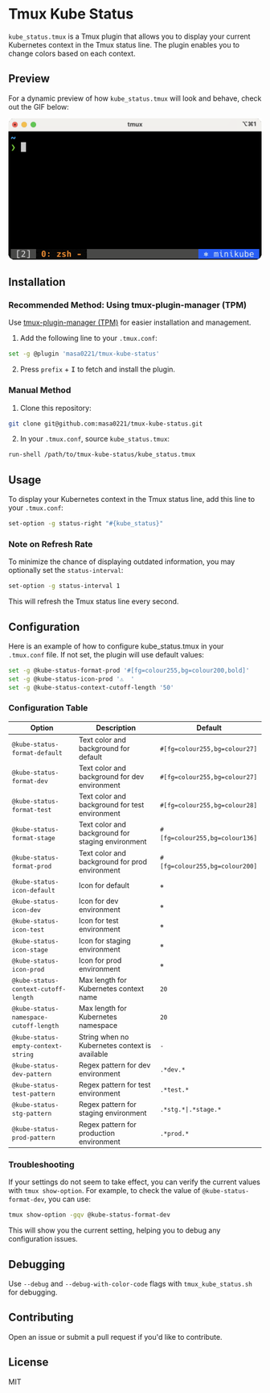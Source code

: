 # Tmux Kube Status

`kube_status.tmux` is a Tmux plugin that allows you to display your current Kubernetes context in the Tmux status line. The plugin enables you to change colors based on each context.

## Preview

For a dynamic preview of how `kube_status.tmux` will look and behave, check out the GIF below:

![kube_status.tmux in action](./images/demo.gif)

## Installation

### Recommended Method: Using tmux-plugin-manager (TPM)
Use [tmux-plugin-manager (TPM)](https://github.com/tmux-plugins/tpm) for easier installation and management.

1. Add the following line to your `.tmux.conf`:

```bash
set -g @plugin 'masa0221/tmux-kube-status'
```

2. Press `prefix` + <kbd>I</kbd> to fetch and install the plugin.

### Manual Method

1. Clone this repository:

```bash
git clone git@github.com:masa0221/tmux-kube-status.git
```

2. In your `.tmux.conf`, source `kube_status.tmux`:

```bash
run-shell /path/to/tmux-kube-status/kube_status.tmux
```

## Usage

To display your Kubernetes context in the Tmux status line, add this line to your `.tmux.conf`:

```bash
set-option -g status-right "#{kube_status}"
```

### Note on Refresh Rate

To minimize the chance of displaying outdated information, you may optionally set the `status-interval`:

```bash
set-option -g status-interval 1
```

This will refresh the Tmux status line every second.


## Configuration

Here is an example of how to configure kube_status.tmux in your `.tmux.conf` file. If not set, the plugin will use default values:

```bash
set -g @kube-status-format-prod '#[fg=colour255,bg=colour200,bold]'
set -g @kube-status-icon-prod '⚠️  '
set -g @kube-status-context-cutoff-length '50'
```

### Configuration Table

| Option                                | Description                                          | Default                        |
|-------------------------------------  |------------------------------------------------------|--------------------------------|
| `@kube-status-format-default`         | Text color and background for default                | `#[fg=colour255,bg=colour27]`  |
| `@kube-status-format-dev`             | Text color and background for dev environment        | `#[fg=colour255,bg=colour27]`  |
| `@kube-status-format-test`            | Text color and background for test environment       | `#[fg=colour255,bg=colour28]`  |
| `@kube-status-format-stage`           | Text color and background for staging environment    | `#[fg=colour255,bg=colour136]` |
| `@kube-status-format-prod`            | Text color and background for prod environment       | `#[fg=colour255,bg=colour200]` |
| `@kube-status-icon-default`           | Icon for default                                     | `⎈`                            |
| `@kube-status-icon-dev`               | Icon for dev environment                             | `⎈`                            |
| `@kube-status-icon-test`              | Icon for test environment                            | `⎈`                            |
| `@kube-status-icon-stage`             | Icon for staging environment                         | `⎈`                            |
| `@kube-status-icon-prod`              | Icon for prod environment                            | `⎈`                            |
| `@kube-status-context-cutoff-length`  | Max length for Kubernetes context name               | `20`                           |
| `@kube-status-namespace-cutoff-length`| Max length for Kubernetes namespace                  | `20`                           |
| `@kube-status-empty-context-string`   | String when no Kubernetes context is available       | `-`                            |
| `@kube-status-dev-pattern`            | Regex pattern for dev environment                    | `.*dev.*`                      |
| `@kube-status-test-pattern`           | Regex pattern for test environment                   | `.*test.*`                     |
| `@kube-status-stg-pattern`            | Regex pattern for staging environment                | `.*stg.*\|.*stage.*`           |
| `@kube-status-prod-pattern`           | Regex pattern for production environment             | `.*prod.*`                     |

### Troubleshooting

If your settings do not seem to take effect, you can verify the current values with `tmux show-option`. For example, to check the value of `@kube-status-format-dev`, you can use:

```bash
tmux show-option -gqv @kube-status-format-dev
```
This will show you the current setting, helping you to debug any configuration issues.


## Debugging

Use `--debug` and `--debug-with-color-code` flags with `tmux_kube_status.sh` for debugging.

## Contributing

Open an issue or submit a pull request if you'd like to contribute.

## License

MIT
